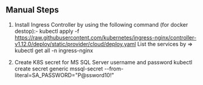 Manual Steps
------------
1. Install Ingress Controller by using the following command (for docker destop):-
     kubectl apply -f https://raw.githubusercontent.com/kubernetes/ingress-nginx/controller-v1.12.0/deploy/static/provider/cloud/deploy.yaml
     List the services by => kubectl get all -n ingress-nginx
     
2. Create K8S secret for MS SQL Server username and password
    kubectl create secret generic mssql-secret --from-literal=SA_PASSWORD="P@ssword10!"